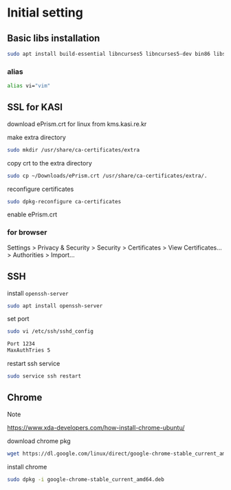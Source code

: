 # Initial setting

## Basic libs installation

```bash
sudo apt install build-essential libncurses5 libncurses5-dev bin86 libssl-dev bison flex libelf-dev vim mlocate libpython3-dev python2.7-dev meld autoconf libtool pkgconf net-tools git cutecom linux-source xterm
```

### alias

```bash
alias vi="vim"
```

## SSL for KASI

download ePrism.crt for linux from kms.kasi.re.kr

make extra directory

```bash
sudo mkdir /usr/share/ca-certificates/extra
```

copy crt to the extra directory

```bash
sudo cp ~/Downloads/ePrism.crt /usr/share/ca-certificates/extra/.
```

reconfigure certificates

```bash
sudo dpkg-reconfigure ca-certificates
```

enable ePrism.crt

### for browser

Settings > Privacy & Security > Security > Certificates > View Certificates... > Authorities > Import...

## SSH

install `openssh-server`

```bash
sudo apt install openssh-server
```

set port

```bash
sudo vi /etc/ssh/sshd_config

Port 1234
MaxAuthTries 5
```

restart ssh service

```bash
sudo service ssh restart
```

## Chrome

> [!NOTE]
> https://www.xda-developers.com/how-install-chrome-ubuntu/

download chrome pkg

```bash
wget https://dl.google.com/linux/direct/google-chrome-stable_current_amd64.deb
```

install chrome

```bash
sudo dpkg -i google-chrome-stable_current_amd64.deb
```



